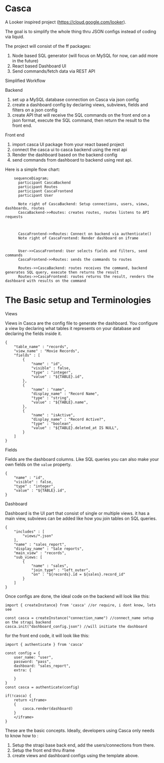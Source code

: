 # Casca

A Looker inspired project (<https://cloud.google.com/looker>).

The goal is to simplify the whole thing thru JSON configs instead of coding via liquid.

The project will consist of the ff packages:

1. Node based SQL generator  (will focus on MySQL for now, can add more in the future)
2. React based Dashboard UI
3. Send commands/fetch data via REST API

Simplified Workflow

Backend

1. set up a MySQL database connection on Casca via json config
2. create a dashboard config by declaring views, subviews, fields and filters on a json config
3. create API that will receive the SQL commands on the front end on a json format, execute the SQL command, then return the result to the front end.


Front end

1. import casca UI package from your react based project
2. connect the casca ui to casca backend using the rest api
3. Render the dashboard based on the backend config
4. send commands from dashboard to backend using rest api.



Here is a simple flow chart:

```mermaid
    sequenceDiagram;
      participant CascaBackend
      participant Routes
      participant CascaFrontend
      participant User
      
      Note right of CascaBackend: Setup connections, users, views, dashboards, routes      
      CascaBackend->>Routes: creates routes, routes listens to API requests
      
      
      
      CascaFrontend->>Routes: Connect on backend via authenticate()
      Note right of CascaFrontend: Render dashboard on iframe
      
      
      User->>CascaFrontend: User selects fields and filters, send commands
      CascaFrontend->>Routes: sends the commands to routes
      
      Routes->>CascaBackend: routes receives the command, backend generates SQL query, execute then returns the result
      Routes->>CascaFrontend: routes returns the result, renders the dashboard with results on the command
```

# The Basic setup and Terminologies

Views

Views in Casca are the config file to generate the dashboard.
You configure a view by declaring what tables it represents on your database and declaring the fields inside it.

```
{
    "table_name" : "records", 
    "view_name" : "Movie Records",
    "fields" : [
        {
            "name" : "id",
            "visible" : false,
            "type" : "integer",
            "value" : "${TABLE}.id",
        },
        {
            "name" : "name",
            "display_name" : "Record Name",
            "type" : "string",
            "value" : "${TABLE}.name",
        },
        {
            "name" : "isActive",
            "display_name" : "Record Active?",
            "type" : "boolean",
            "value" : "${TABLE}.deleted_at IS NULL",
        }
    ]
}
```

Fields

Fields are the dashboard columns. Like SQL queries you can also make your own fields on the `value` property.

```
{
    "name" : "id",
    "visible" : false,
    "type" : "integer",
    "value" : "${TABLE}.id",
}
```

Dashboard

Dashboard is the UI part that consist of single or multiple views. it has a main view, subviews can be added like how you join tables on SQL queries.

```
{
    "includes" : [
        "views/*.json"
    ],    
    "name" : "sales_report",
    "display_name" : "Sale reports",
    "main_view" : "records",
    "sub_views: [
        {
            "name" : "sales",
            "join_type" : "left_outer",
            "on" : "${records}.id = ${sales}.record_id"
        }
    ]
}
```

Once configs are done, the ideal code on the backend will look like this:

```
import { createInstance} from 'casca' //or require, i dont know, lets see

const casca = createInstance("connection_name") //connect_name setup on the strapi backend
casca.init("dashboard_config.json") //will initiate the dashboard
```

for the front end code, it will look like this:

```
import { authenticate } from 'casca'

const config = {
    user_name: "user",
    password: "pass",
    dashboard: "sales_report",
    extra: {
        
    }
}
const casca = authenticate(config)

if(!casca) {
    return <iframe>
    {
        casca.render(dashboard)
    }
    </iframe>
}
```

These are the basic concepts.
Ideally, developers using Casca only needs to know how to :

1. Setup the strapi base back end, add the users/connections from there.
2. Setup the front end thru iframe
3. create views and dashboard configs using the template above.